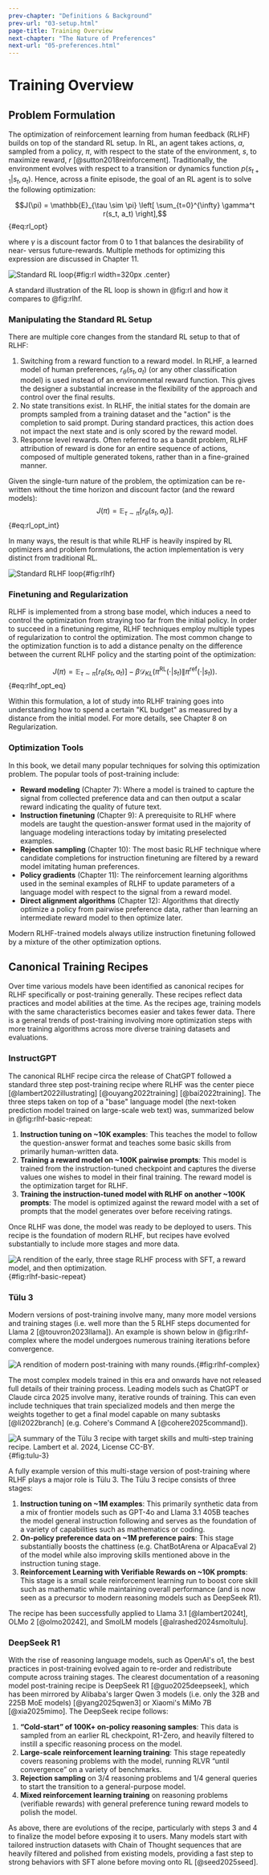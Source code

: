 ```yaml
---
prev-chapter: "Definitions & Background"
prev-url: "03-setup.html"
page-title: Training Overview
next-chapter: "The Nature of Preferences"
next-url: "05-preferences.html"
---
```


# Training Overview

## Problem Formulation

The optimization of reinforcement learning from human feedback (RLHF) builds on top of the standard RL setup.
In RL, an agent takes actions, $a$, sampled from a policy, $\pi$, with respect to the state of the environment, $s$, to maximize reward, $r$ [@sutton2018reinforcement].
Traditionally, the environment evolves with respect to a transition or dynamics function $p(s_{t+1}|s_t, a_t)$.
Hence, across a finite episode, the goal of an RL agent is to solve the following optimization:

$$J(\pi) = \mathbb{E}_{\tau \sim \pi} \left[ \sum_{t=0}^{\infty} \gamma^t r(s_t, a_t) \right],$$ {#eq:rl_opt}

where $\gamma$ is a discount factor from 0 to 1 that balances the desirability of near- versus future-rewards.
Multiple methods for optimizing this expression are discussed in Chapter 11.

![Standard RL loop](images/rl.png){#fig:rl width=320px .center}

A standard illustration of the RL loop is shown in @fig:rl and how it compares to @fig:rlhf.

### Manipulating the Standard RL Setup

There are multiple core changes from the standard RL setup to that of RLHF:

1. Switching from a reward function to a reward model. In RLHF, a learned model of human preferences, $r_\theta(s_t, a_t)$ (or any other classification model) is used instead of an environmental reward function. This gives the designer a substantial increase in the flexibility of the approach and control over the final results.
2. No state transitions exist. In RLHF, the initial states for the domain are prompts sampled from a training dataset and the "action" is the completion to said prompt. During standard practices, this action does not impact the next state and is only scored by the reward model.
3. Response level rewards. Often referred to as a bandit problem, RLHF attribution of reward is done for an entire sequence of actions, composed of multiple generated tokens, rather than in a fine-grained manner. 

Given the single-turn nature of the problem, the optimization can be re-written without the time horizon and discount factor (and the reward models):
$$J(\pi) = \mathbb{E}_{\tau \sim \pi} \left[r_\theta(s_t, a_t) \right].$$ {#eq:rl_opt_int}

In many ways, the result is that while RLHF is heavily inspired by RL optimizers and problem formulations, the action implementation is very distinct from traditional RL.

![Standard RLHF loop](images/rlhf.png){#fig:rlhf}

### Finetuning and Regularization

RLHF is implemented from a strong base model, which induces a need to control the optimization from straying too far from the initial policy.
In order to succeed in a finetuning regime, RLHF techniques employ multiple types of regularization to control the optimization.
The most common change to the optimization function is to add a distance penalty on the difference between the current RLHF policy and the starting point of the optimization:

$$J(\pi) = \mathbb{E}_{\tau \sim \pi} \left[r_\theta(s_t, a_t)\right] - \beta  \mathcal{D}_{KL}(\pi^{\text{RL}}(\cdot|s_t) \| \pi^{\text{ref}}(\cdot|s_t)).$$ {#eq:rlhf_opt_eq}

Within this formulation, a lot of study into RLHF training goes into understanding how to spend a certain "KL budget" as measured by a distance from the initial model.
For more details, see Chapter 8 on Regularization.


### Optimization Tools

In this book, we detail many popular techniques for solving this optimization problem.
The popular tools of post-training include:

- **Reward modeling** (Chapter 7): Where a model is trained to capture the signal from collected preference data and can then output a scalar reward indicating the quality of future text.
- **Instruction finetuning** (Chapter 9): A prerequisite to RLHF where models are taught the question-answer format used in the majority of language modeling interactions today by imitating preselected examples.
- **Rejection sampling** (Chapter 10): The most basic RLHF technique where candidate completions for instruction finetuning are filtered by a reward model imitating human preferences.
- **Policy gradients** (Chapter 11): The reinforcement learning algorithms used in the seminal examples of RLHF to update parameters of a language model with respect to the signal from a reward model.
- **Direct alignment algorithms** (Chapter 12): Algorithms that directly optimize a policy from pairwise preference data, rather than learning an intermediate reward model to then optimize later.

Modern RLHF-trained models always utilize instruction finetuning followed by a mixture of the other optimization options.

## Canonical Training Recipes

Over time various models have been identified as canonical recipes for RLHF specifically or post-training generally.
These recipes reflect data practices and model abilities at the time.
As the recipes age, training models with the same characteristics becomes easier and takes fewer data.
There is a general trends of post-training involving more optimization steps with more training algorithms across more diverse training datasets and evaluations.

### InstructGPT

The canonical RLHF recipe circa the release of ChatGPT followed a standard three step post-training recipe where RLHF was the center piece [@lambert2022illustrating] [@ouyang2022training] [@bai2022training].
The three steps taken on top of a "base" language model (the next-token prediction model trained on large-scale web text) was, summarized below in @fig:rlhf-basic-repeat:

1. **Instruction tuning on ~10K examples**: This teaches the model to follow the question-answer format and teaches some basic skills from primarily human-written data.
2. **Training a reward model on ~100K pairwise prompts**: This model is trained from the instruction-tuned checkpoint and captures the diverse values one wishes to model in their final training. The reward model is the optimization target for RLHF.
3. **Training the instruction-tuned model with RLHF on another ~100K prompts**: The model is optimized against the reward model with a set of prompts that the model generates over before receiving ratings.

Once RLHF was done, the model was ready to be deployed to users. This recipe is the foundation of modern RLHF, but recipes have evolved substantially to include more stages and more data.

![A rendition of the early, three stage RLHF process with SFT, a reward model, and then optimization.](images/rlhf-basic.png){#fig:rlhf-basic-repeat}

### Tülu 3

Modern versions of post-training involve many, many more model versions and training stages (i.e. well more than the 5 RLHF steps documented for Llama 2 [@touvron2023llama]). 
An example is shown below in @fig:rlhf-complex where the model undergoes numerous training iterations before convergence.

![A rendition of modern post-training with many rounds.](images/rlhf-complex.png){#fig:rlhf-complex}

The most complex models trained in this era and onwards have not released full details of their training process.
Leading models such as ChatGPT or Claude circa 2025 involve many, iterative rounds of training.
This can even include techniques that train specialized models and then merge the weights together to get a final model capable on many subtasks [@li2022branch] (e.g. Cohere's Command A [@cohere2025command]).

![A summary of the Tülu 3 recipe with target skills and multi-step training recipe. Lambert et al. 2024, License CC-BY.](images/tulu3.png){#fig:tulu-3}

A fully example version of this multi-stage version of post-training where RLHF plays a major role is Tülu 3.
The Tülu 3 recipe consists of three stages:

1. **Instruction tuning on ~1M examples**: This primarily synthetic data from a mix of frontier models such as GPT-4o and Llama 3.1 405B teaches the model general instruction following and serves as the foundation of a variety of capabilities such as mathematics or coding.
2. **On-policy preference data on ~1M preference pairs**: This stage substantially boosts the chattiness (e.g. ChatBotArena or AlpacaEval 2) of the model while also improving skills mentioned above in the instruction tuning stage.
3. **Reinforcement Learning with Verifiable Rewards on ~10K prompts**: This stage is a small scale reinforcement learning run to boost core skill such as mathematic while maintaining overall performance (and is now seen as a precursor to modern reasoning models such as DeepSeek R1).

The recipe has been successfully applied to Llama 3.1 [@lambert2024t], OLMo 2 [@olmo20242], and SmolLM models [@alrashed2024smoltulu].

### DeepSeek R1

With the rise of reasoning language models, such as OpenAI's o1, the best practices in post-training evolved again to re-order and redistribute compute across training stages.
The clearest documentation of a reasoning model post-training recipe is DeepSeek R1 [@guo2025deepseek], which has been mirrored by Alibaba's larger Qwen 3 models (i.e. only the 32B and 225B MoE models) [@yang2025qwen3] or Xiaomi's MiMo 7B [@xia2025mimo].
The DeepSeek recipe follows:

1. **“Cold-start” of 100K+ on-policy reasoning samples**: This data is sampled from an earlier RL checkpoint, R1-Zero, and heavily filtered to instill a specific reasoning process on the model.
2. **Large-scale reinforcement learning training**: This stage repeatedly covers reasoning problems with the model, running RLVR “until convergence” on a variety of benchmarks.
3. **Rejection sampling** on 3/4 reasoning problems and 1/4 general queries to start the transition to a general-purpose model.
4. **Mixed reinforcement learning training** on reasoning problems (verifiable rewards) with general preference tuning reward models to polish the model.

As above, there are evolutions of the recipe, particularly with steps 3 and 4 to finalize the model before exposing it to users.
Many models start with tailored instruction datasets with Chain of Thought sequences that are heavily filtered and polished from existing models, providing a fast step to strong behaviors with SFT alone before moving onto RL [@seed2025seed].


